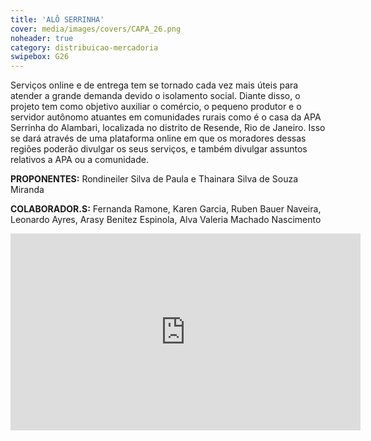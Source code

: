 ```yaml
---
title: 'ALÔ SERRINHA'
cover: media/images/covers/CAPA_26.png
noheader: true
category: distribuicao-mercadoria
swipebox: G26
---
```


Serviços online e de entrega tem se tornado cada vez mais úteis para atender a grande demanda devido o isolamento social. Diante disso, o projeto tem como objetivo auxiliar o comércio, o pequeno produtor e o servidor autônomo atuantes em comunidades rurais como é o casa da APA Serrinha do Alambari, localizada no distrito de Resende, Rio de Janeiro. Isso se dará através de uma plataforma online em que os moradores dessas regiões poderão divulgar os seus serviços, e também divulgar assuntos relativos a APA ou a comunidade.

**PROPONENTES:**
Rondineiler Silva de Paula e Thainara Silva de Souza Miranda

<!--
[VEJA AQUI O QUESTIONÁRIO REALIZADO]({{ site.baseurl }}/media/docs/25_questionario.pdf){:target="_blank"}
-->
  
**COLABORADOR.S:** Fernanda Ramone, Karen Garcia, Ruben Bauer Naveira, Leonardo Ayres, Arasy Benitez Espinola, Alva Valeria Machado Nascimento

<div class="video-wrapper video-wrapper-16x9">
<iframe width="560" height="315" src="https://www.youtube.com/embed/BrEMtTKa--M" frameborder="0" allow="accelerometer; autoplay; encrypted-media; gyroscope; picture-in-picture" allowfullscreen></iframe>
</div>


